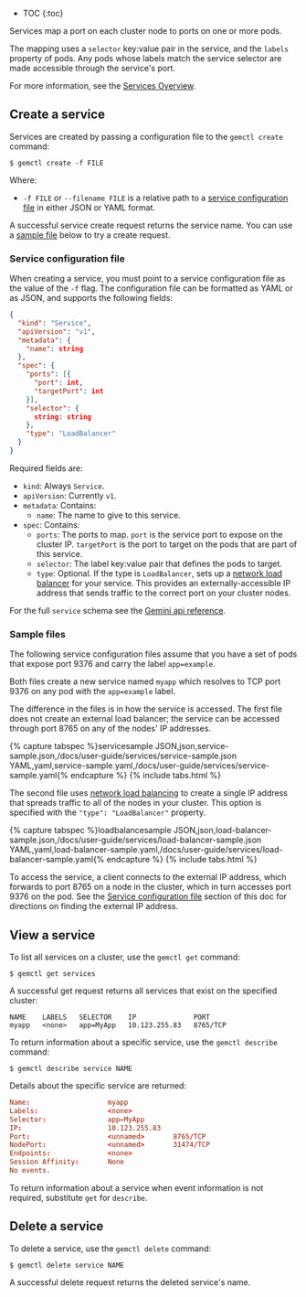 ---
---
* TOC
{:toc}

Services map a port on each cluster node to ports on one or more pods.

The mapping uses a `selector` key:value pair in the service, and the
`labels` property of pods. Any pods whose labels match the service selector
are made accessible through the service's port.

For more information, see the
[Services Overview](/docs/user-guide/services/).

## Create a service

Services are created by passing a configuration file to the `gemctl create`
command:

```shell
$ gemctl create -f FILE
```

Where:

* `-f FILE` or `--filename FILE` is a relative path to a
  [service configuration file](#service-configuration-file) in either JSON
  or YAML format.

A successful service create request returns the service name. You can use
a [sample file](#sample_files) below to try a create request.

### Service configuration file

When creating a service, you must point to a service configuration file as the
value of the `-f` flag. The configuration file can be formatted as
YAML or as JSON, and supports the following fields:

```json
{
  "kind": "Service",
  "apiVersion": "v1",
  "metadata": {
    "name": string
  },
  "spec": {
    "ports": [{
      "port": int,
      "targetPort": int
    }],
    "selector": {
      string: string
    },
    "type": "LoadBalancer"
  }
}
```

Required fields are:

* `kind`: Always `Service`.
* `apiVersion`: Currently `v1`.
* `metadata`: Contains:
    * `name`: The name to give to this service.
* `spec`: Contains:
    * `ports`: The ports to map. `port` is the service port to expose on the
      cluster IP. `targetPort` is the port to target on the pods that are part
      of this service.
    * `selector`: The label key:value pair that defines the pods to
      target.
    * `type`: Optional. If the type is `LoadBalancer`, sets up a [network load balancer](/docs/user-guide/load-balancer/)
      for your service. This provides an externally-accessible IP address that
      sends traffic to the correct port on your cluster nodes. 

For the full `service` schema see the
[Gemini api reference](/docs/api-reference/v1/definitions/#_v1_service).

### Sample files

The following service configuration files assume that you have a set of pods
that expose port 9376 and carry the label `app=example`.

Both files create a new service named `myapp` which resolves to TCP port 9376
on any pod with the `app=example` label.

The difference in the files is in how the service is accessed. The first file
does not create an external load balancer; the service can be accessed through
port 8765 on any of the nodes' IP addresses.

{% capture tabspec %}servicesample
JSON,json,service-sample.json,/docs/user-guide/services/service-sample.json
YAML,yaml,service-sample.yaml,/docs/user-guide/services/service-sample.yaml{% endcapture %}
{% include tabs.html %}

The second file uses
[network load balancing](/docs/user-guide/load-balancer/) to create a
single IP address that spreads traffic to all of the nodes in
your cluster. This option is specified with the
`"type": "LoadBalancer"` property.

{% capture tabspec %}loadbalancesample
JSON,json,load-balancer-sample.json,/docs/user-guide/services/load-balancer-sample.json
YAML,yaml,load-balancer-sample.yaml,/docs/user-guide/services/load-balancer-sample.yaml{% endcapture %}
{% include tabs.html %}

To access the service, a client connects to the external IP address, which
forwards to port 8765 on a node in the cluster, which in turn accesses
port 9376 on the pod. See the
[Service configuration file](#service-configuration-file) section of this doc
for directions on finding the external IP address.

## View a service

To list all services on a cluster, use the
`gemctl get` command:

```shell
$ gemctl get services
```

A successful get request returns all services that exist on the specified
cluster:

```shell
NAME    LABELS   SELECTOR    IP              PORT
myapp   <none>   app=MyApp   10.123.255.83   8765/TCP
```

To return information about a specific service, use the
`gemctl describe` command:

```shell
$ gemctl describe service NAME
```

Details about the specific service are returned:

```conf
Name:                   myapp
Labels:                 <none>
Selector:               app=MyApp
IP:                     10.123.255.83
Port:                   <unnamed>       8765/TCP
NodePort:               <unnamed>       31474/TCP
Endpoints:              <none>
Session Affinity:       None
No events.
```

To return information about a service when event information is not required,
substitute `get` for `describe`.

## Delete a service

To delete a service, use the `gemctl delete` command:

```shell
$ gemctl delete service NAME
```

A successful delete request returns the deleted service's name.
